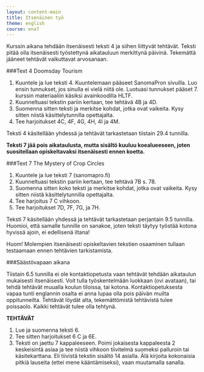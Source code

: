 ```yaml
---
layout: content-main
title: Itsenäinen työ
theme: english
course: ena7
---
```


Kurssin aikana tehdään itsenäisesti teksti 4 ja siihen liittyvät tehtävät. Teksti pitää olla itsenäisesti
työstettynä aikatauluun merkittynä päivinä. Tekemättä jääneet tehtävät vaikuttavat arvosanaan.

###Text 4 Doomsday Tourism

1. Kuuntele ja lue teksti 4. Kuuntelemaan pääseet SanomaPron sivuilla. Luo ensin tunnukset, jos sinulla ei vielä niitä
ole. Luotuasi tunnukset pääset 7. kurssin materiaaliin käsiksi avainkoodilla HLTF.
2. Kuunneltuasi tekstin pariin kertaan, tee tehtävä 4B ja 4D.
3. Suomenna sitten teksti ja merkitse kohdat, jotka ovat vaikeita. Kysy sitten niistä käsittelytunnilla opettajalta.
4. Tee harjoitukset 4C, 4F, 4G, 4H, 4I ja 4M.

Teksti 4 käsitellään yhdessä ja tehtävät tarkastetaan tiistain 29.4 tunnilla.

**Teksti 7 jää pois aikataulusta, mutta sisältö kuuluu koealueeseen, joten suositellaan opiskeltavaksi itsenäisesti
ennen koetta.**

###Text 7 The Mystery of Crop Circles

1. Kuuntele ja lue teksti 7 (sanomapro.fi)
2. Kuunneltuasi tekstin pariin kertaan, tee tehtävä 7B s. 78.
3. Suomenna sitten koko teksti ja merkitse kohdat, jotka ovat vaikeita. Kysy sitten niistä käsittelytunnilla
opettajalta.
4. Tee harjoitus 7 C vihkoon.
5. Tee harjoitukset 7D, 7F, 7G, ja 7H.

Teksti 7 käsitellään yhdessä ja tehtävät tarkastetaan perjantain 9.5 tunnilla. Huomioi, että samalle tunnille on
sanakoe, joten teksti täytyy työstää kotona hyvissä ajoin, ei edellisenä iltana!

Huom! Molempien itsenäisesti opiskeltavien tekstien osaaminen tullaan testaamaan ennen tehtävien tarkistamista.

###Säästövapaan aikana

Tiistain 6.5 tunnilla ei ole kontaktiopetusta vaan tehtävät tehdään aikataulun mukaisesti itsenäisesti. Voit tulla
työskentelmään luokkaan (ovi avataan), tai tehdä tehtävät muualla koulun tiloissa, tai kotona. Kontaktiopetuksesta vapaa
tunti englannin osalta ei anna lupaa olla pois päivän muilta oppitunneilta. Tehtävät löydät alta, tekemättömistä
tehtävistä tulee poissaolo. Kaikki tehtävät tulee olla tehtynä.

**TEHTÄVÄT**
1. Lue ja suomenna teksti 6.
2. Tee sitten harjoitukset 6 C ja 6E.
2. Teksti on jaettu 7 kappaleeseen. Poimi jokaisesta kappaleesta 2 keskeisintä asiaa ja tee niistä vihkoon tiivitelmä
suomeksi palluroin tai käsitekarttana. Eli tiivistä tekstin sisältö 14 asialla. Älä kirjoita kokonaisia pitkiä lauseita
(ettei mene kääntämiseksi), vaan muutamalla sanalla.

